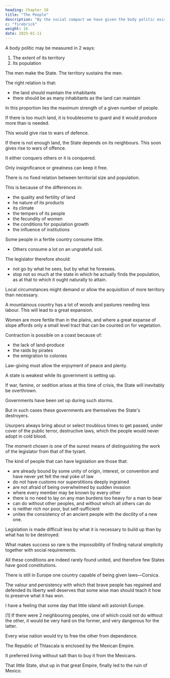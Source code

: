 ```yaml
---
heading: Chapter 10
title: "The People"
description: "By the social compact we have given the body politic existence and life."
c: "firebrick"
weight: 16
date: 2025-01-11
---
```




A body politic may be measured in 2 ways:

1. The extent of its territory
2. Its population 

 <!-- and there is, between these two measurements, a right relation which makes the State really great.  -->

The men make the State. The territory sustains the men.

The right relation is that:
- the land should maintain the inhabitants
- there should be as many inhabitants as the land can maintain

In this proportion lies the maximum strength of a given number of people.

If there is too much land, it is troublesome to guard and it would produce more than is needed.

This would give rise to wars of defence.

If there is not enough land, the State depends on its neighbours. This soon gives rise to wars of offence.

<!-- A nation that is Every people, to which its situation gives no choice save that between commerce and war, is weak in itself: it depends on its neighbours, and on circumstances; its existence can never be more than short and uncertain. -->

It either conquers others or it is conquered.

Only insignificance or greatness can keep it free.

There is no fixed relation between territorial size and population.

This is because of the differences in:
- the quality and fertility of land
- he nature of its products
- its climate
- the tempers of its people
- the fecundity of women
- the conditions for population growth
- the influence of institutions

Some people in a fertile country consume little.
- Others consume a lot on an ungrateful soil.

The legislator therefore should:
- not go by what he sees, but by what he foresees.
- stop not so much at the state in which he actually finds the population, as at that to which it ought naturally to attain.


Local circumstances might demand or allow the acquisition of more territory than necessary.

A mountainous country has a lot of woods and pastures needing less labour. This will lead to a great expansion.

Women are more fertile than in the plains, and where a great expanse of slope affords only a small level tract that can be counted on for vegetation.


Contraction is possible on a coast because of:
- the lack of land-produce
- the raids by pirates
- the emigration to colonies

 <!-- uses fishing to make up for the lack of  -->

<!-- because the inhabitants have to congregate together more in order to repel pirates, and further because it is easier to unburden the country of its superfluous inhabitants by means of colonies. -->


Law-giving must allow the enjoyment of peace and plenty.

A state is weakest while its government is setting up.

<!--   be added one other which, though it cannot take the place of the rest, renders them all useless when it is absent. This is 

; for the moment at which a State sets its house in order is, like the moment when a battalion is forming up, that when its body is least capable of offering resistance and easiest to destroy.

A better resistance could be made at a time of absolute disorganisation than at a moment of fermentation, when each is occupied with his own position and not with the danger.  -->

If war, famine, or sedition arises at this time of crisis, the State will inevitably be overthrown.

Governments have been set up during such storms.

But in such cases these governments are themselves the State's destroyers. 

Usurpers always bring about or select troublous times to get passed, under cover of the public terror, destructive laws, which the people would never adopt in cold blood. 

The moment chosen is one of the surest means of distinguishing the work of the legislator from that of the tyrant.

The kind of people that can have legislation are those that:
- are already bound by some unity of origin, interest, or convention and have never yet felt the real yoke of law
- do not have customs nor superstitions deeply ingrained
- are not afraid of being overwhelmed by sudden invasion
- where every member may be known by every other
- there is no need to lay on any man burdens too heavy for a man to bear
- can do without other peoples, and without which all others can do
- is neither rich nor poor, but self-sufficient
- unites the consistency of an ancient people with the docility of a new one.
 <!-- one which, without entering into its neighbours' quarrels, can resist each of them single-handed, or get the help of one to repel another;  -->
 

Legislation is made difficult less by what it is necessary to build up than by what has to be destroyed. 

What makes success so rare is the impossibility of finding natural simplicity together with social requirements. 

All these conditions are indeed rarely found united, and therefore few States have good constitutions.

There is still in Europe one country capable of being given laws—Corsica.

The valour and persistency with which that brave people has regained and defended its liberty well deserves that some wise man should teach it how to preserve what it has won.

I have a feeling that some day that little island will astonish Europe.


[1] If there were 2 neighbouring peoples, one of which could not do without the other, it would be very hard on the former, and very dangerous for the latter. 

Every wise nation would try to free the other from dependence. 

The Republic of Thlascala is enclosed by the Mexican Empire.

It preferred living without salt than to buy it from the Mexicans.

 <!-- or even getting it from them as a gift The Thlascalans were wise enough to see the snare hidden under such liberality. -->

<!-- They kept their freedom, and  -->

That little State, shut up in that great Empire, finally led to the ruin of Mexico.

